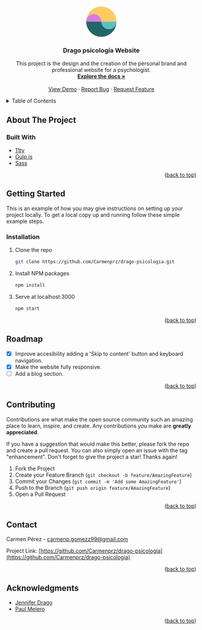 <div id="top"></div>
<!-- [![Stargazers][stars-shield]][stars-url]
[![Issues][issues-shield]][issues-url]
[![LinkedIn][linkedin-shield]][linkedin-url] -->

<br />
<div align="center">
  <a href="https://github.com/Carmenprz/drago-psicologia">
    <img src="src/images/meta/favicon.png" alt="Logo" width="80" height="80">
  </a>

<h3 align="center">Drago psicología Website</h3>

  <p align="center">
    This project is the design and the creation of the personal brand and professional website for a psychologist.
    <br />
    <a href="https://github.com/Carmenprz/drago-psicologia"><strong>Explore the docs »</strong></a>
    <br />
    <br />
    <a href="https://github.com/Carmenprz/drago-psicologia">View Demo</a>
    ·
    <a href="https://github.com/Carmenprz/drago-psicologia/issues">Report Bug</a>
    ·
    <a href="https://github.com/Carmenprz/drago-psicologia/issues">Request Feature</a>
  </p>
</div>



<!-- TABLE OF CONTENTS -->
<details>
  <summary>Table of Contents</summary>
  <ol>
    <li>
      <a href="#about-the-project">About The Project</a>
      <ul>
        <li><a href="#built-with">Built With</a></li>
      </ul>
    </li>
    <li>
      <a href="#getting-started">Getting Started</a>
      <ul>
        <li><a href="#installation">Installation</a></li>
      </ul>
    </li>
    <li><a href="#roadmap">Roadmap</a></li>
    <li><a href="#contributing">Contributing</a></li>
    <li><a href="#contact">Contact</a></li>
    <li><a href="#acknowledgments">Acknowledgments</a></li>
  </ol>
</details>



<!-- ABOUT THE PROJECT -->
## About The Project

<!-- [![Drago Psicologia Screen Shot][product-screenshot]]()


<p align="right">(<a href="#top">back to top</a>)</p> -->



### Built With

* [11ty](https://www.11ty.dev/)
* [Gulp.js](https://gulpjs.com/)
* [Sass](https://sass-lang.com/)

<p align="right">(<a href="#top">back to top</a>)</p>



<!-- GETTING STARTED -->
## Getting Started

This is an example of how you may give instructions on setting up your project locally.
To get a local copy up and running follow these simple example steps.


### Installation

1. Clone the repo
   ```sh
   git clone https://github.com/Carmenprz/drago-psicologia.git
   ```
2. Install NPM packages
   ```sh
   npm install
   ```
3. Serve at localhost:3000
   ```sh
   npm start
   ```

<p align="right">(<a href="#top">back to top</a>)</p>



<!-- ROADMAP -->
## Roadmap

- [x] Improve accesibility adding a 'Skip to content' button and keyboard navigation.
- [x] Make the website fully responsive.
- [ ] Add a blog section.

<p align="right">(<a href="#top">back to top</a>)</p>



<!-- CONTRIBUTING -->
## Contributing

Contributions are what make the open source community such an amazing place to learn, inspire, and create. Any contributions you make are **greatly appreciated**.

If you have a suggestion that would make this better, please fork the repo and create a pull request. You can also simply open an issue with the tag "enhancement".
Don't forget to give the project a star! Thanks again!

1. Fork the Project
2. Create your Feature Branch (`git checkout -b feature/AmazingFeature`)
3. Commit your Changes (`git commit -m 'Add some AmazingFeature'`)
4. Push to the Branch (`git push origin feature/AmazingFeature`)
5. Open a Pull Request

<p align="right">(<a href="#top">back to top</a>)</p>



<!-- CONTACT -->
## Contact

Carmen Pérez - carmenp.gomezz99@gmail.com

Project Link: [https://github.com/Carmenprz/drago-psicologia](https://github.com/Carmenprz/drago-psicologia)

<p align="right">(<a href="#top">back to top</a>)</p>



<!-- ACKNOWLEDGMENTS -->
## Acknowledgments

* [Jennifer Drago](https://github.com/Jennifer-Drago)
* [Paul Melero](https://github.com/gangsthub)

<p align="right">(<a href="#top">back to top</a>)</p>



<!-- MARKDOWN LINKS & IMAGES -->
[stars-shield]: https://img.shields.io/github/stars/Carmenprz/drago-psicologia.svg?style=for-the-badge
[stars-url]: https://github.com/Carmenprz/drago-psicologia/stargazers
[issues-shield]: https://img.shields.io/github/issues/Carmenprz/drago-psicologia.svg?style=for-the-badge
[issues-url]: https://github.com/Carmenprz/drago-psicologia/issues
[linkedin-shield]: https://img.shields.io/badge/-LinkedIn-black.svg?style=for-the-badge&logo=linkedin&colorB=555
[linkedin-url]: https://linkedin.com/in/carmenprz
[product-screenshot]: images/screenshot.png
